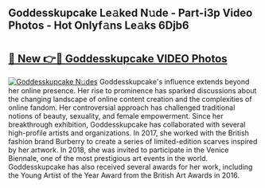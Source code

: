 ## Goddesskupcake Le𝚊ked N𝚞de - Part-i3p Video Photos - Hot Onlyf𝚊ns Le𝚊ks 6Djb6

# <h2><a href="http://ab12946.deff.icu/?id=Goddesskupcake">🔗 New 👉🔴 Goddesskupcake VIDEO Photos</a></h2>

[![Goddesskupcake N𝚞des](https://i.imgur.com/rIISA9y.gif)](http://ab12946.deff.icu/?id=Goddesskupcake)
Goddesskupcake's influence extends beyond her online presence. Her rise to prominence has sparked discussions about the changing landscape of online content creation and the complexities of online fandom. Her controversial approach has challenged traditional notions of beauty, sexuality, and female empowerment. Since her breakthrough exhibition, Goddesskupcake has collaborated with several high-profile artists and organizations. In 2017, she worked with the British fashion brand Burberry to create a series of limited-edition scarves inspired by her artwork. In 2018, she was invited to participate in the Venice Biennale, one of the most prestigious art events in the world. Goddesskupcake has also received several awards for her work, including the Young Artist of the Year Award from the British Art Awards in 2016.
